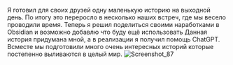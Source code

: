 Я готовил для своих друзей одну маленькую историю на выходной день. По итогу это переросло в несколько наших встреч, где мы весело проводили время.
Теперь я решил поделиться своими наработками в Obsidian и возможно добавлю что буду ещё использовать
Данная история придумана мной, а в реализации я получил помощь СhatGPT. Всместе мы подготовили много очень интересных историй которые постепенно выливаются в целый мир.
![Screenshot_87](https://github.com/user-attachments/assets/be9f0733-2555-4ef2-9afc-e0e40f208dd5)
